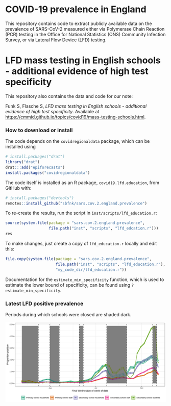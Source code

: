 
<!-- README.md is generated from README.Rmd. Please edit that file -->

# COVID-19 prevalence in England

This repository contains code to extract publicly available data on the prevalence of SARS-CoV-2 measured either via Polymerase Chain Reaction (PCR)  testing in the Office for National Statistics (ONS) Community Infection Survey, or via Lateral Flow Device (LFD) testing.

# LFD mass testing in English schools - additional evidence of high test specificity

This repository also contains the data and code for our note:

Funk S, Flasche S, *LFD mass testing in English schools - additional
evidence of high test specificity*. Available at
<https://cmmid.github.io/topics/covid19/mass-testing-schools.html>.

### How to download or install

The code depends on the `covidregionaldata` package, which can be
installed using

``` r
# install.packages("drat")
library("drat")
drat:::add("epiforecasts")
install.packages("covidregionaldata")
```

The code itself is installed as an R package, `covid19.lfd.education`,
from GitHub with:

``` r
# install.packages("devtools")
remotes::install_github("sbfnk/sars.cov.2.england.prevalence")
```

To re-create the results, run the script in `inst/scripts/lfd_education.r`:

``` r
source(system.file(package = "sars.cov.2.england.prevalence",
                   file.path("inst", "scripts", "lfd_edcation.r")))
res
```

To make changes, just create a copy of `lfd_education.r` locally and edit this:

``` r
file.copy(system.file(package = "sars.cov.2.england.prevalence",
                      file.path("inst", "scripts", "lfd_education.r"),
                      "my_code_dir/lfd_education.r"))
```

Documentation for the `estimate_min_specificity` function, which is used
to estimate the lower bound of specificity, can be found using
`?estimate_min_specificity`.

### Latest LFD positive prevalence

Periods during which schools were closed are shaded dark.

![](figure/lfd_testing.svg)
